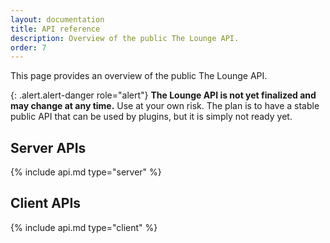```yaml
---
layout: documentation
title: API reference
description: Overview of the public The Lounge API.
order: 7
---
```


This page provides an overview of the public The Lounge API.

{: .alert.alert-danger role="alert"}
**The Lounge API is not yet finalized and may change at any time.** Use at your own risk.
The plan is to have a stable public API that can be used by plugins, but it is simply not ready yet.

## Server APIs

{% include api.md type="server" %}

## Client APIs

{% include api.md type="client" %}

